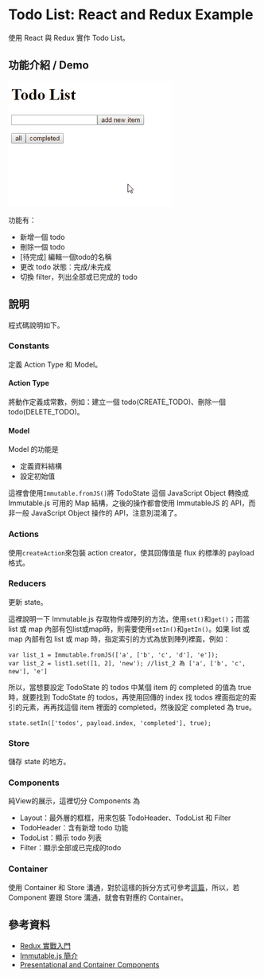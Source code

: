 # Todo List: React and Redux Example
使用 React 與 Redux 實作 Todo List。

## 功能介紹 / Demo
![Todo List -  React and Redux Example](demo.gif)

功能有：

- 新增一個 todo
- 刪除一個 todo
- [待完成] 編輯一個todo的名稱
- 更改 todo 狀態：完成/未完成
- 切換 filter，列出全部或已完成的 todo

## 說明
程式碼說明如下。

### Constants
定義 Action Type 和 Model。

#### Action Type
將動作定義成常數，例如：建立一個 todo(CREATE_TODO)、刪除一個 todo(DELETE_TODO)。

#### Model
Model 的功能是

- 定義資料結構
- 設定初始值

這裡會使用`Immutable.fromJS()`將 TodoState 這個 JavaScript Object 轉換成 Immutable.js 可用的 Map 結構，之後的操作都會使用 ImmutableJS 的 API，而非一般 JavaScript Object 操作的 API，注意別混淆了。

### Actions
使用`createAction`來包裝 action creator，使其回傳值是 flux 的標準的 payload 格式。

### Reducers
更新 state。

這裡說明一下 Immutable.js 存取物件或陣列的方法，使用`set()`和`get()`；而當 list 或 map 內部有包list或map時，則需要使用`setIn()`和`getIn()`。如果 list 或 map 內部有包 list 或 map 時，指定索引的方式為放到陣列裡面，例如：

    var list_1 = Immutable.fromJS(['a', ['b', 'c', 'd'], 'e']);
    var list_2 = list1.set([1, 2], 'new'); //list_2 為 ['a', ['b', 'c', new'], 'e']

所以，當想要設定 TodoState 的 todos 中某個 item 的 completed 的值為 true 時，就要找到 TodoState 的 todos，再使用回傳的 index 找 todos 裡面指定的索引的元素，再再找這個 item 裡面的 completed，然後設定 completed 為 true。

    state.setIn(['todos', payload.index, 'completed'], true);

### Store
儲存 state 的地方。

### Components
純View的展示，這裡切分 Components 為

- Layout：最外層的框框，用來包裝 TodoHeader、TodoList 和 Filter
- TodoHeader：含有新增 todo 功能
- TodoList：顯示 todo 列表
- Filter：顯示全部或已完成的todo

### Container
使用 Container 和 Store 溝通，對於這樣的拆分方式可參考[這篇](https://medium.com/@dan_abramov/smart-and-dumb-components-7ca2f9a7c7d0#.nr2ds9lyk)，所以，若 Component 要跟 Store 溝通，就會有對應的 Container。

## 參考資料
- [Redux 實戰入門](https://github.com/kdchang/reactjs101/blob/master/Ch07/react-redux-real-world-example.md)
- [Immutable.js 簡介](https://rhadow.github.io/2015/05/10/flux-immutable)
- [Presentational and Container Components](https://medium.com/@dan_abramov/smart-and-dumb-components-7ca2f9a7c7d0#.nr2ds9lyk)

